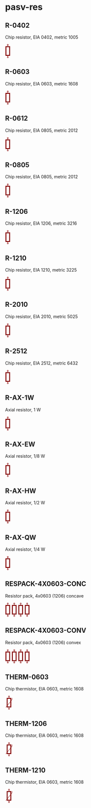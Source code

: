 # pasv-res

## R-0402
Chip resistor, EIA 0402, metric 1005

![R-0402__1__1](/images/pasv-res__R-0402__1__1.png?raw=true) 

## R-0603
Chip resistor, EIA 0603, metric 1608

![R-0603__1__1](/images/pasv-res__R-0402__1__1.png?raw=true) 

## R-0612
Chip resistor, EIA 0805, metric 2012

![R-0612__1__1](/images/pasv-res__R-0402__1__1.png?raw=true) 

## R-0805
Chip resistor, EIA 0805, metric 2012

![R-0805__1__1](/images/pasv-res__R-0402__1__1.png?raw=true) 

## R-1206
Chip resistor, EIA 1206, metric 3216

![R-1206__1__1](/images/pasv-res__R-0402__1__1.png?raw=true) 

## R-1210
Chip resistor, EIA 1210, metric 3225

![R-1210__1__1](/images/pasv-res__R-0402__1__1.png?raw=true) 

## R-2010
Chip resistor, EIA 2010, metric 5025

![R-2010__1__1](/images/pasv-res__R-0402__1__1.png?raw=true) 

## R-2512
Chip resistor, EIA 2512, metric 6432

![R-2512__1__1](/images/pasv-res__R-0402__1__1.png?raw=true) 

## R-AX-1W
Axial resistor, 1 W

![R-AX-1W__1__1](/images/pasv-res__R-0402__1__1.png?raw=true) 

## R-AX-EW
Axial resistor, 1/8 W

![R-AX-EW__1__1](/images/pasv-res__R-0402__1__1.png?raw=true) 

## R-AX-HW
Axial resistor, 1/2 W

![R-AX-HW__1__1](/images/pasv-res__R-0402__1__1.png?raw=true) 

## R-AX-QW
Axial resistor, 1/4 W

![R-AX-QW__1__1](/images/pasv-res__R-0402__1__1.png?raw=true) 

## RESPACK-4X0603-CONC
Resistor pack, 4x0603 (1206) concave

![RESPACK-4X0603-CONC__1__1](/images/pasv-res__R-0402__1__1.png?raw=true) 
![RESPACK-4X0603-CONC__2__1](/images/pasv-res__R-0402__1__1.png?raw=true) 
![RESPACK-4X0603-CONC__3__1](/images/pasv-res__R-0402__1__1.png?raw=true) 
![RESPACK-4X0603-CONC__4__1](/images/pasv-res__R-0402__1__1.png?raw=true) 

## RESPACK-4X0603-CONV
Resistor pack, 4x0603 (1206) convex

![RESPACK-4X0603-CONV__1__1](/images/pasv-res__R-0402__1__1.png?raw=true) 
![RESPACK-4X0603-CONV__2__1](/images/pasv-res__R-0402__1__1.png?raw=true) 
![RESPACK-4X0603-CONV__3__1](/images/pasv-res__R-0402__1__1.png?raw=true) 
![RESPACK-4X0603-CONV__4__1](/images/pasv-res__R-0402__1__1.png?raw=true) 

## THERM-0603
Chip thermistor, EIA 0603, metric 1608

![THERM-0603__1__1](/images/pasv-res__THERM-0603__1__1.png?raw=true) 

## THERM-1206
Chip thermistor, EIA 0603, metric 1608

![THERM-1206__1__1](/images/pasv-res__THERM-0603__1__1.png?raw=true) 

## THERM-1210
Chip thermistor, EIA 0603, metric 1608

![THERM-1210__1__1](/images/pasv-res__THERM-0603__1__1.png?raw=true) 

